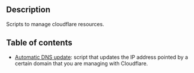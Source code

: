 Description
-----------

Scripts to manage cloudflare resources.


Table of contents
-----------------

* [Automatic DNS update](src/cloudflare_dns_update.sh): script that updates the IP address pointed by a certain domain that you are managing with Cloudflare.
